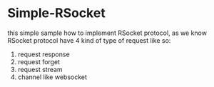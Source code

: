 # Simple-RSocket

this simple sample how to implement RSocket protocol, as we know RSocket protocol have 4 kind of type of request like so:
1. request response
2. request forget
3. request stream
4. channel like websocket
